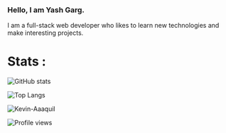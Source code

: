 ### Hello, I am Yash Garg.

<!--
**Yash-github591/Yash-github591** is a ✨ _special_ ✨ repository because its `README.md` (this file) appears on your GitHub profile.
--->

I am a full-stack web developer who likes to learn new technologies and make interesting projects.

# Stats :

![GitHub stats](https://github-readme-stats.vercel.app/api?username=Yash-github591&show_icons=true&theme=radical&count_private=true)</br>

![Top Langs](https://github-readme-stats.vercel.app/api/top-langs/?username=Yash-github591&theme=radical&count_private=true)</br>

<p><img align="center" src="https://github-readme-streak-stats.herokuapp.com/?user=Yash-github591&theme=radical&count_private=true" alt="Kevin-Aaaquil" /></p>
  
![Profile views](https://komarev.com/ghpvc/?username=Yash-github591&color=green)
